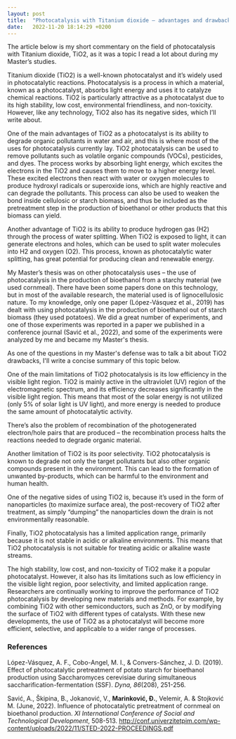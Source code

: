 ```yaml
---
layout: post
title:  "Photocatalysis with Titanium dioxide – advantages and drawbacks"
date:   2022-11-20 18:14:29 +0200
---
```

The article below is  my short commentary on the field of photocatalysis with Titanium dioxide, TiO2, as it was a topic I read a lot about during my Master’s studies.

Titanium dioxide (TiO2) is a well-known photocatalyst and it’s widely used in photocatalytic reactions. Photocatalysis is a process in which a material, known as a photocatalyst, absorbs light energy and uses it to catalyze chemical reactions. TiO2 is particularly attractive as a photocatalyst due to its high stability, low cost, environmental friendliness, and non-toxicity. However, like any technology, TiO2 also has its negative sides, which I’ll write about.

One of the main advantages of TiO2 as a photocatalyst is its ability to degrade organic pollutants in water and air, and this is where most of the uses for photocatalysis currently lay. TiO2 photocatalysis can be used to remove pollutants such as volatile organic compounds (VOCs), pesticides, and dyes. The process works by absorbing light energy, which excites the electrons in the TiO2 and causes them to move to a higher energy level. These excited electrons then react with water or oxygen molecules to produce hydroxyl radicals or superoxide ions, which are highly reactive and can degrade the pollutants. This process can also be used to weaken the bond inside cellulosic or starch biomass, and thus be included as the pretreatment step in the production of bioethanol or other products that this biomass can yield.

Another advantage of TiO2 is its ability to produce hydrogen gas (H2) through the process of water splitting. When TiO2 is exposed to light, it can generate electrons and holes, which can be used to split water molecules into H2 and oxygen (O2). This process, known as photocatalytic water splitting, has great potential for producing clean and renewable energy.

My Master’s thesis was on other photocatalysis uses – the use of photocatalysis in the production of bioethanol from a starchy material (we used cornmeal). There have been some papers done on this technology, but in most of the available research, the material used is of lignocellulosic nature. To my knowledge, only one paper (López-Vásquez et al., 2019) has dealt with using photocatalysis in the production of bioethanol out of starch biomass (they used potatoes). We did a great number of experiments, and one of those experiments was reported in a paper we published in a conference journal (Savić et al., 2022), and some of the experiments were analyzed by me and became my Master's thesis.

As one of the questions in my Master's defense was to talk a bit about TiO2 drawbacks,  I'll write a concise summary of this topic below.

One of the main limitations of TiO2 photocatalysis is its low efficiency in the visible light region. TiO2 is mainly active in the ultraviolet (UV) region of the electromagnetic spectrum, and its efficiency decreases significantly in the visible light region. This means that most of the solar energy is not utilized (only 5% of solar light is UV light), and more energy is needed to produce the same amount of photocatalytic activity.

There’s also the problem of recombination of the photogenerated electron/hole pairs that are produced – the recombination process halts the reactions needed to degrade organic material.

Another limitation of TiO2 is its poor selectivity. TiO2 photocatalysis is known to degrade not only the target pollutants but also other organic compounds present in the environment. This can lead to the formation of unwanted by-products, which can be harmful to the environment and human health.

One of the negative sides of using TiO2 is, because it’s used in the form of nanoparticles (to maximize surface area), the post-recovery of TiO2 after treatment, as simply “dumping” the nanoparticles down the drain is not environmentally reasonable.

Finally, TiO2 photocatalysis has a limited application range, primarily because it is not stable in acidic or alkaline environments. This means that TiO2 photocatalysis is not suitable for treating acidic or alkaline waste streams.

The high stability, low cost, and non-toxicity of TiO2 make it a popular photocatalyst. However, it also has its limitations such as low efficiency in the visible light region, poor selectivity, and limited application range. Researchers are continually working to improve the performance of TiO2 photocatalysis by developing new materials and methods. For example, by combining TiO2 with other semiconductors, such as ZnO, or by modifying the surface of TiO2 with different types of catalysts. With these new developments, the use of TiO2 as a photocatalyst will become more efficient, selective, and applicable to a wider range of processes.

### References
López-Vásquez, A. F., Cobo-Angel, M. I., & Convers-Sánchez, J. D. (2019). Effect of photocatalytic pretreatment of potato starch for bioethanol production using Saccharomyces cerevisiae during simultaneous saccharification-fermentation (SSF). _Dyna, 86_(208), 251-256.

Savić, A., Škipina, B., Jokanović, V., **Marinković, Đ.**, Velemir, A. & Stojković M. (June, 2022). Influence of photocatalytic pretreatment of cornmeal on bioethanol production. _XI International Conference of Social and Technological Development_, 508-513. http://conf.univerzitetpim.com/wp-content/uploads/2022/11/STED-2022-PROCEEDINGS.pdf
